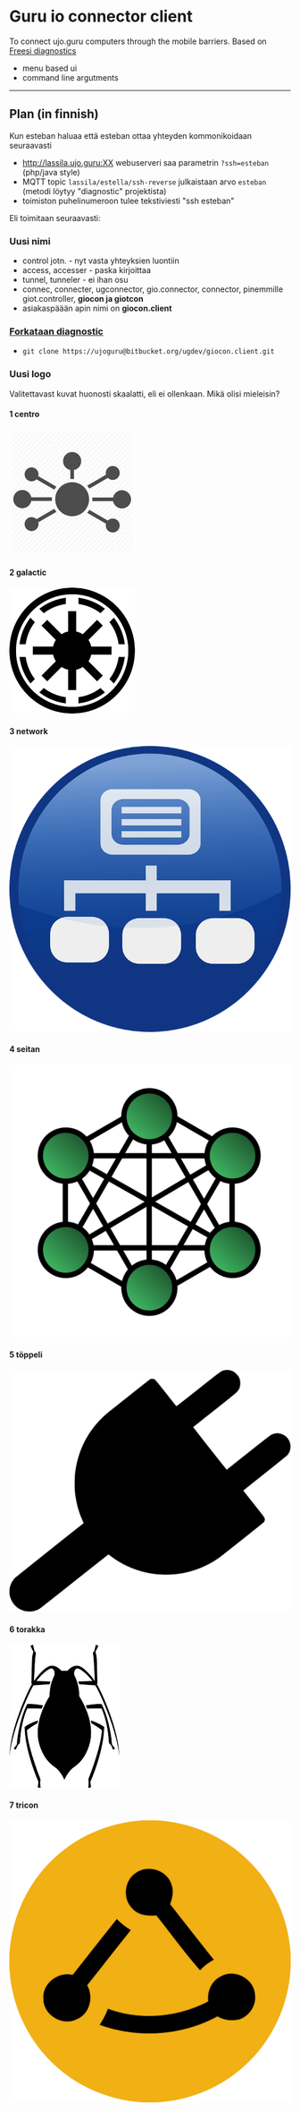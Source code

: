 # Guru io connector client 

To connect ujo.guru computers through the mobile barriers.
Based on [Freesi diagnostics](https://bitbucket.org/freesi/diagnostics)

- menu based ui
- command line argutments 

----

## Plan (in finnish)

Kun esteban haluaa että esteban ottaa yhteyden kommonikoidaan seuraavasti

- http://lassila.ujo.guru:XX webuserveri saa parametrin `?ssh=esteban` (php/java style)
- MQTT topic `lassila/estella/ssh-reverse` julkaistaan arvo `esteban`  (metodi löytyy "diagnostic" projektista)
- toimiston puhelinumeroon tulee tekstiviesti "ssh esteban"

Eli toimitaan seuraavasti: 

### Uusi nimi
 - control jotn. - nyt vasta yhteyksien luontiin
 - access, accesser - paska kirjoittaa
 - tunnel, tunneler - ei ihan osu
 - connec, connecter, ugconnector, gio.connector, connector, pinemmille giot.controller, **giocon ja giotcon**
- asiakaspäään apin nimi on **giocon.client**


### [Forkataan diagnostic](https://ujoguru@bitbucket.org/ugdev/giocon.client.git)

 - `git clone https://ujoguru@bitbucket.org/ugdev/giocon.client.git`


### Uusi logo 

Valitettavast kuvat huonosti skaalatti, eli ei ollenkaan. Mikä olisi mieleisin?

#### 1 centro
![centro.jpg](./icons/centro.jpg)

#### 2 galactic
![galactic-republic.png](./icons/galactic-republic.png)

#### 3 network
![network.png](./icons/network.png)

#### 4 seitan
![seitan.png](./icons/seitan.png)

#### 5 töppeli
![töppeli.svg](./icons/töppeli.svg)

#### 6 torakka
![torakka.png](./icons/torakka.png)

#### 7 tricon
![tricon.png](./icons/tricon.png)



